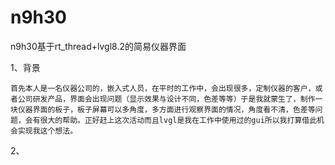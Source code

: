 # n9h30




n9h30基于rt_thread+lvgl8.2的简易仪器界面

1、背景

    首先本人是一名仪器公司的，嵌入式人员，在平时的工作中，会出现很多，定制仪器的客户，或者公司研发产品，界面会出现问题（显示效果与设计不同，色差等等）于是我就蒙生了，制作一块仪器界面的板子，板子屏幕可以多角度，多方面进行观察界面的情况，角度看不清，色差等问题，会有很大的帮助。正好赶上这次活动而且lvgl是我在工作中使用过的gui所以我打算借此机会实现我这个想法。

2、

